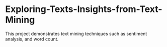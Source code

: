 # Exploring-Texts-Insights-from-Text-Mining
This project demonstrates text mining techniques such as sentiment analysis, and word count. 
